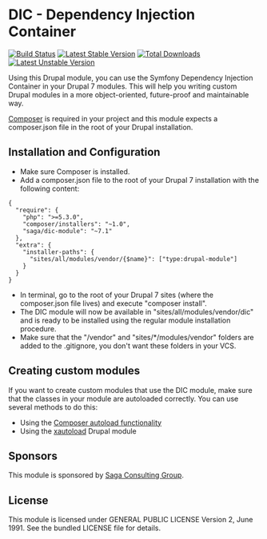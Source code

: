 # DIC - Dependency Injection Container

[![Build Status](https://travis-ci.org/SagaConsultingGroup/DIC.svg)](https://travis-ci.org/SagaConsultingGroup/DIC) [![Latest Stable Version](https://poser.pugx.org/saga/dic-module/v/stable.svg)](https://packagist.org/packages/saga/dic-module) [![Total Downloads](https://poser.pugx.org/saga/dic-module/downloads.svg)](https://packagist.org/packages/saga/dic-module) [![Latest Unstable Version](https://poser.pugx.org/saga/dic-module/v/unstable.svg)](https://packagist.org/packages/saga/dic-module)

Using this Drupal module, you can use the Symfony Dependency Injection Container in your Drupal 7 modules. This will help you writing custom Drupal modules in a more object-oriented, future-proof and maintainable way.

[Composer](https://getcomposer.org/ "Composer") is required in your project and this module expects a composer.json file in the root of your Drupal installation.

## Installation and Configuration
- Make sure Composer is installed.
- Add a composer.json file to the root of your Drupal 7 installation with the following content:
```
{
  "require": {
    "php": ">=5.3.0",
    "composer/installers": "~1.0",
    "saga/dic-module": "~7.1"
  },
  "extra": {
    "installer-paths": {
      "sites/all/modules/vendor/{$name}": ["type:drupal-module"]
    }
  }
}
```
- In terminal, go to the root of your Drupal 7 sites (where the composer.json file lives) and execute "composer install".
- The DIC module will now be available in "sites/all/modules/vendor/dic" and is ready to be installed using the regular module installation procedure.
- Make sure that the "/vendor" and "sites/*/modules/vendor" folders are added to the .gitignore, you don't want these folders in your VCS.

## Creating custom modules
If you want to create custom modules that use the DIC module, make sure that the classes in your module are autoloaded correctly. You can use several methods to do this:

- Using the [Composer autoload functionality](https://getcomposer.org/doc/01-basic-usage.md#autoloading "Composer autoload functionality")
- Using the [xautoload](https://www.drupal.org/project/xautoload "xautoload") Drupal module

## Sponsors
This module is sponsored by [Saga Consulting Group](http://www.saga.be "Saga Consulting Group").

## License
This module is licensed under GENERAL PUBLIC LICENSE Version 2, June 1991. See the bundled LICENSE file for details.